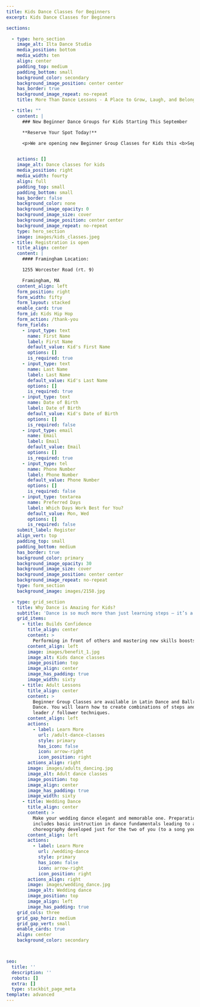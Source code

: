 ```yaml
---
title: Kids Dance Classes for Beginners
excerpt: Kids Dance Classes for Beginners

sections:

  - type: hero_section
    image_alt: Ilta Dance Studio
    media_position: bottom
    media_width: ten
    align: center
    padding_top: medium
    padding_bottom: small
    background_color: secondary
    background_image_position: center center
    has_border: true
    background_image_repeat: no-repeat
    title: More Than Dance Lessons - A Place to Grow, Laugh, and Belong

  - title: ""
    content: |
      ### New Beginner Dance Groups for Kids Starting This September

      **Reserve Your Spot Today!**

      <p>We are opening new Beginner Group Classes for Kids this <b>September</b> – and now is the perfect time to reserve your spot!</p> <p>We are currently gathering interest and will shape our class schedule based on the ages and availability of our new dancers.</p> <p>Simply let us know your preferred day of the week, and we will reach out with options once the groups are formed.</p><p>Limited spots available – secure your child’s place today!</p>


    actions: []
    image_alt: Dance classes for kids
    media_position: right
    media_width: fourty
    align: full
    padding_top: small
    padding_bottom: small
    has_border: false
    background_color: none
    background_image_opacity: 0
    background_image_size: cover
    background_image_position: center center
    background_image_repeat: no-repeat
    type: hero_section
    image: images/kids_classes.jpeg
  - title: Registration is open
    title_align: center
    content: |
      #### Framingham Location:

      1255 Worcester Road (rt. 9)

      Framingham, MA
    content_align: left
    form_position: right
    form_width: fifty
    form_layout: stacked
    enable_card: true
    form_id: Kids Hip Hop
    form_action: /thank-you
    form_fields:
      - input_type: text
        name: First Name
        label: First Name
        default_value: Kid's First Name
        options: []
        is_required: true
      - input_type: text
        name: Last Name
        label: Last Name
        default_value: Kid's Last Name
        options: []
        is_required: true
      - input_type: text
        name: Date of Birth
        label: Date of Birth
        default_value: Kid's Date of Birth
        options: []
        is_required: false
      - input_type: email
        name: Email
        label: Email
        default_value: Email
        options: []
        is_required: true
      - input_type: tel
        name: Phone Number
        label: Phone Number
        default_value: Phone Number
        options: []
        is_required: false
      - input_type: textarea
        name: Preferred Days
        label: Which Days Work Best for You?
        default_value: Mon, Wed
        options: []
        is_required: false
    submit_label: Register
    align_vert: top
    padding_top: small
    padding_bottom: medium
    has_border: true
    background_color: primary
    background_image_opacity: 30
    background_image_size: cover
    background_image_position: center center
    background_image_repeat: no-repeat
    type: form_section
    background_image: images/2158.jpg

  - type: grid_section
    title: Why Dance is Amazing for Kids?
    subtitle: 'Dance is so much more than just learning steps – it’s a powerful way to help kids grow, express themselves, and have fun. Here are 5 incredible benefits of dance classes:'
    grid_items:
      - title: Builds Confidence
        title_align: center
        content: >
          Performing in front of others and mastering new skills boosts self-esteem.
        content_align: left
        image: images/benefit_1.jpg
        image_alt: Kids dance classes
        image_position: top
        image_align: center
        image_has_padding: true
        image_width: sixty
      - title: Adult Lessons
        title_align: center
        content: >
          Beginner Group Classes are available in Latin Dance and Ballroom
          Dance. You will learn how to create combinations of steps and use good
          leader / follower techniques.
        content_align: left
        actions:
          - label: Learn More
            url: /adult-dance-classes
            style: primary
            has_icon: false
            icon: arrow-right
            icon_position: right
        actions_align: right
        image: images/adults_dancing.jpg
        image_alt: Adult dance classes
        image_position: top
        image_align: center
        image_has_padding: true
        image_width: sixty
      - title: Wedding Dance
        title_align: center
        content: >
          Make your wedding dance elegant and memorable one. Preparation
          includes basic instruction in dance fundamentals leading to a
          choreography developed just for the two of you (to a song you choose).
        content_align: left
        actions:
          - label: Learn More
            url: /wedding-dance
            style: primary
            has_icon: false
            icon: arrow-right
            icon_position: right
        actions_align: right
        image: images/wedding_dance.jpg
        image_alt: Wedding dance
        image_position: top
        image_align: left
        image_has_padding: true
    grid_cols: three
    grid_gap_horiz: medium
    grid_gap_vert: small
    enable_cards: true
    align: center
    background_color: secondary



seo:
  title: ''
  description: ''
  robots: []
  extra: []
  type: stackbit_page_meta
template: advanced
---
```

